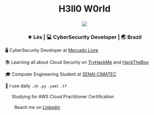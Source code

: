 <div align="center">
  <h1> H3ll0 W0rld </h1>
</div>
<div align="center">
  <h3><img src="https://c.tenor.com/pBrzvwLzbwoAAAAi/hacking-hack.gif"></h3>
</div>

<div align="center">
<h3> ⚜️ Lés | 💻 CyberSecurity Developer | 🌏 Brazil </h3> 
</div>

🖥️ CyberSecurity Developer at [Mercado Livre](https://www.mercadolivre.com.br/)

📚 Learning all about Cloud Security on [TryHackMe](https://tryhackme.com/p/LisAzevedo) and [HackTheBox](https://app.hackthebox.com/profile/87842) 

🎓 Computer Engineering Student at [SENAI CIMATEC](http://www.senaicimatec.com.br/)

📎 I use daily `.sh` `.py` `.yaml` `.tf`

<img height="17" src="https://png.pngitem.com/pimgs/s/708-7089515_aws-logo-png-free-stock-aws-logo-png.png"> Studying for AWS Cloud Practitioner Certification 

<a href="https://www.linkedin.com/in/lis-azevedo/"><img height="17" src="https://raw.githubusercontent.com/trinwin/trinwin/master/icons/linkedin.png?raw=true"></a>&nbsp;&nbsp; Reach me on [Linkedin](https://www.linkedin.com/in/lis-azevedo/)
